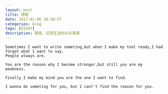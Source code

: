 ```yaml
---
layout: post
title: 随笔
date: 2017-01-06 20:58:57
categories: blog
tags: [ESSAY]
description: 随笔，记录生活的点点滴滴
---
```


    Sometimes I want to write someting,but when I make my tool ready,I had forgot what I want to say.
    People always are.

    You are the reason why I become stronger,but still you are my weakness.

    Finally I make my mind you are the one I want to find.

    I wanna do someting for you, but I cant't find the reason for you.

    
